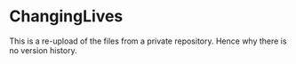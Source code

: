 # ChangingLives

This is a re-upload of the files from a private repository. Hence why there is no version history.

